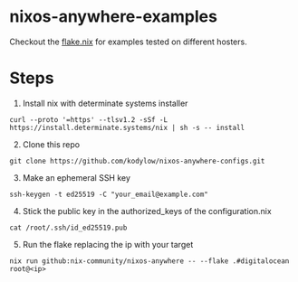 # nixos-anywhere-examples

Checkout the [flake.nix](flake.nix) for examples tested on different hosters.

# Steps

1. Install nix with determinate systems installer
```
curl --proto '=https' --tlsv1.2 -sSf -L https://install.determinate.systems/nix | sh -s -- install
```

2. Clone this repo
```
git clone https://github.com/kodylow/nixos-anywhere-configs.git
```

3. Make an ephemeral SSH key
```
ssh-keygen -t ed25519 -C "your_email@example.com"
```

4. Stick the public key in the authorized_keys of the configuration.nix
```
cat /root/.ssh/id_ed25519.pub
```

5. Run the flake replacing the ip with your target
```
nix run github:nix-community/nixos-anywhere -- --flake .#digitalocean root@<ip>
```
